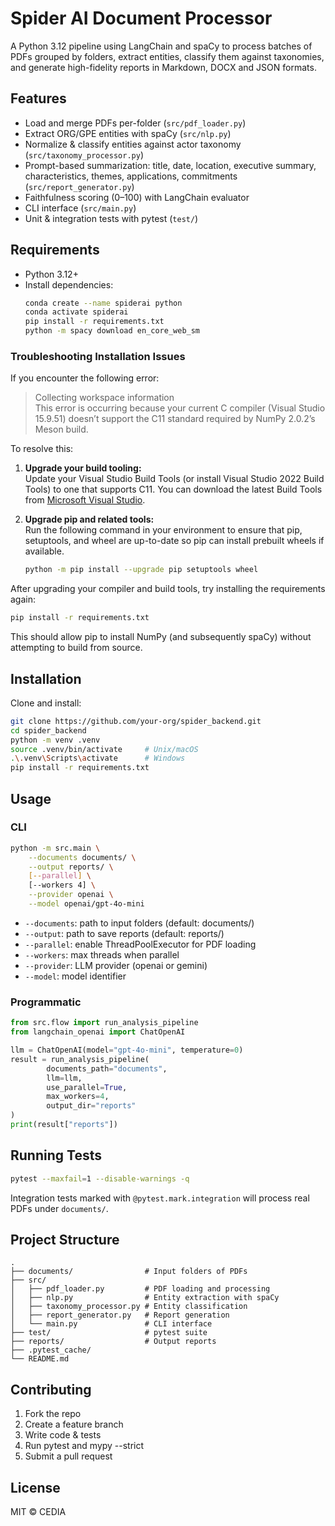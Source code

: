 # Spider AI Document Processor


A Python 3.12 pipeline using LangChain and spaCy to process batches of PDFs grouped by folders, extract entities, classify them against taxonomies, and generate high-fidelity reports in Markdown, DOCX and JSON formats.

## Features

- Load and merge PDFs per-folder (`src/pdf_loader.py`)
- Extract ORG/GPE entities with spaCy (`src/nlp.py`)
- Normalize & classify entities against actor taxonomy (`src/taxonomy_processor.py`)
- Prompt-based summarization: title, date, location, executive summary, characteristics, themes, applications, commitments (`src/report_generator.py`)
- Faithfulness scoring (0–100) with LangChain evaluator
- CLI interface (`src/main.py`)
- Unit & integration tests with pytest (`test/`)

## Requirements

- Python 3.12+
- Install dependencies:
    ```sh
    conda create --name spiderai python
    conda activate spiderai
    pip install -r requirements.txt
    python -m spacy download en_core_web_sm
    ```

### Troubleshooting Installation Issues

If you encounter the following error:

> Collecting workspace information  
> This error is occurring because your current C compiler (Visual Studio 15.9.51) doesn’t support the C11 standard required by NumPy 2.0.2’s Meson build.

To resolve this:

1. **Upgrade your build tooling:**  
   Update your Visual Studio Build Tools (or install Visual Studio 2022 Build Tools) to one that supports C11. You can download the latest Build Tools from [Microsoft Visual Studio](https://visualstudio.microsoft.com/downloads/).

2. **Upgrade pip and related tools:**  
   Run the following command in your environment to ensure that pip, setuptools, and wheel are up-to-date so pip can install prebuilt wheels if available.

    ```sh
    python -m pip install --upgrade pip setuptools wheel
    ```

After upgrading your compiler and build tools, try installing the requirements again:

```sh
pip install -r requirements.txt
```

This should allow pip to install NumPy (and subsequently spaCy) without attempting to build from source.

## Installation

Clone and install:

```sh
git clone https://github.com/your-org/spider_backend.git
cd spider_backend
python -m venv .venv
source .venv/bin/activate     # Unix/macOS
.\.venv\Scripts\activate      # Windows
pip install -r requirements.txt
```

## Usage

### CLI

```sh
python -m src.main \
    --documents documents/ \
    --output reports/ \
    [--parallel] \
    [--workers 4] \
    --provider openai \
    --model openai/gpt-4o-mini
```

- `--documents`: path to input folders (default: documents/)
- `--output`: path to save reports (default: reports/)
- `--parallel`: enable ThreadPoolExecutor for PDF loading
- `--workers`: max threads when parallel
- `--provider`: LLM provider (openai or gemini)
- `--model`: model identifier

### Programmatic

```python
from src.flow import run_analysis_pipeline
from langchain_openai import ChatOpenAI

llm = ChatOpenAI(model="gpt-4o-mini", temperature=0)
result = run_analysis_pipeline(
        documents_path="documents",
        llm=llm,
        use_parallel=True,
        max_workers=4,
        output_dir="reports"
)
print(result["reports"])
```

## Running Tests

```sh
pytest --maxfail=1 --disable-warnings -q
```

Integration tests marked with `@pytest.mark.integration` will process real PDFs under `documents/`.

## Project Structure

```
.
├── documents/                # Input folders of PDFs
├── src/
│   ├── pdf_loader.py         # PDF loading and processing
│   ├── nlp.py                # Entity extraction with spaCy
│   ├── taxonomy_processor.py # Entity classification
│   ├── report_generator.py   # Report generation
│   └── main.py               # CLI interface
├── test/                     # pytest suite
├── reports/                  # Output reports
├── .pytest_cache/
└── README.md
```

## Contributing

1. Fork the repo
2. Create a feature branch
3. Write code & tests
4. Run pytest and mypy --strict
5. Submit a pull request

## License

MIT © CEDIA
